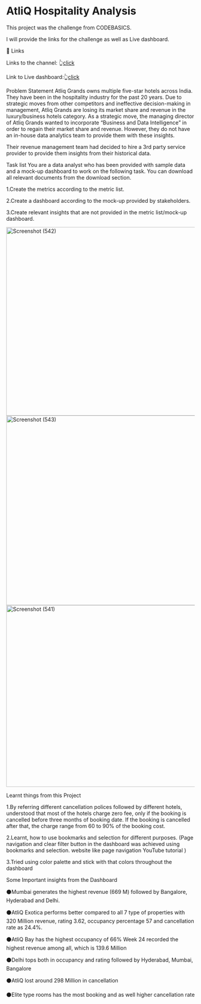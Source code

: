 # AtliQ Hospitality Analysis

This project was the challenge from CODEBASICS.

I will provide the links for the challenge as well as Live dashboard.

🔗 Links

Links to the channel: 👆[click](https://codebasics.io/challenge/codebasics-resume-project-challenge)

Link to Live dashboard:👆[click](https://app.powerbi.com/links/IoOZ6YW4T6?ctid=c6e549b3-5f45-4032-aae9-d4244dc5b2c4&pbi_source=linkShare)

Problem Statement
Atliq Grands owns multiple five-star hotels across India. They have been in the hospitality industry for the past 20 years. Due to strategic moves from other competitors and ineffective decision-making in management, Atliq Grands are losing its market share and revenue in the luxury/business hotels category. As a strategic move, the managing director of Atliq Grands wanted to incorporate “Business and Data Intelligence” in order to regain their market share and revenue. However, they do not have an in-house data analytics team to provide them with these insights.

Their revenue management team had decided to hire a 3rd party service provider to provide them insights from their historical data.

Task list
You are a data analyst who has been provided with sample data and a mock-up dashboard to work on the following task. You can download all relevant documents from the download section.

1.Create the metrics according to the metric list.

2.Create a dashboard according to the mock-up provided by stakeholders.

3.Create relevant insights that are not provided in the metric list/mock-up dashboard.

<img width="990" height="504" alt="Screenshot (542)" src="https://github.com/user-attachments/assets/8c25a470-e34a-4183-8e56-3e2f53761d36" />

<img width="905" height="507" alt="Screenshot (543)" src="https://github.com/user-attachments/assets/b7d5b82e-8fad-4f4c-8053-4df0ca549332" />

<img width="997" height="486" alt="Screenshot (541)" src="https://github.com/user-attachments/assets/cac62af2-513f-4c1d-8ef3-ea761037f5f4" />


Learnt things from this Project

1.By referring different cancellation polices followed by different hotels, understood that most of the hotels charge zero fee, only if the booking is cancelled before three months of booking date. If the booking is cancelled after that, the charge range from 60 to 90% of the booking cost.

2.Learnt, how to use bookmarks and selection for different purposes. (Page navigation and clear filter button in the dashboard was achieved using bookmarks and selection. website like page navigation YouTube tutorial )

3.Tried using color palette and stick with that colors throughout the dashboard

Some Important insights from the Dashboard

⚫Mumbai generates the highest revenue (669 M) followed by Bangalore, Hyderabad and Delhi.

⚫AtliQ Exotica performs better compared to all 7 type of properties with 320 Million revenue, rating 3.62, occupancy percentage 57 and cancellation rate as 24.4%.

⚫AtliQ Bay has the highest occupancy of 66% Week 24 recorded the highest revenue among all, which is 139.6 Million

⚫Delhi tops both in occupancy and rating followed by Hyderabad, Mumbai, Bangalore

⚫AtliQ lost around 298 Million in cancellation

⚫Elite type rooms has the most booking and as well higher cancellation rate
